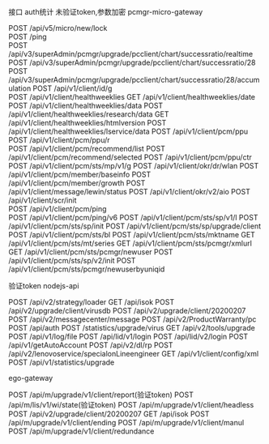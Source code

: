 <!--
 * @Date: 2021-12-06 16:45:58
 * @LastEditors: sun 
 * @LastEditTime: 2021-12-06 16:45:58
 * @FilePath: 接口 auth统计.md
-->
接口 auth统计
未验证token,参数加密
pcmgr-micro-gateway

POST   /api/v5/micro/new/lock   
POST   /ping                            
POST   /api/v3/superAdmin/pcmgr/upgrade/pcclient/chart/successratio/realtime 
POST   /api/v3/superAdmin/pcmgr/upgrade/pcclient/chart/successratio/28 
POST   /api/v3/superAdmin/pcmgr/upgrade/pcclient/chart/successratio/28/accumulation 
POST   /api/v1/client/id/g     
POST   /api/v1/client/healthweeklies 
GET    /api/v1/client/healthweeklies/date 
POST   /api/v1/client/healthweeklies/data 
POST   /api/v1/client/healthweeklies/research/data 
GET    /api/v1/client/healthweeklies/htmlversion
POST   /api/v1/client/healthweeklies/lservice/data 
POST   /api/v1/client/pcm/ppu   
POST   /api/v1/client/pcm/ppu/r  
POST   /api/v1/client/pcm/recommend/list 
POST   /api/v1/client/pcm/recommend/selected 
POST   /api/v1/client/pcm/ppu/ctr 
POST   /api/v1/client/pcm/sts/mp/v1/g 
POST   /api/v1/client/okr/dr/wlan 
POST   /api/v1/client/pcm/member/baseinfo 
POST   /api/v1/client/pcm/member/growth 
POST   /api/v1/client/message/lewin/status
POST   /api/v1/client/okr/v2/aio 
POST   /api/v1/client/scr/init  
POST   /api/v1/client/pcm/ping  
POST   /api/v1/client/pcm/ping/v6 
POST   /api/v1/client/pcm/sts/sp/v1/l 
POST   /api/v1/client/pcm/sts/sp/init
POST   /api/v1/client/pcm/sts/sp/upgrade/client 
POST   /api/v1/client/pcm/sts/bl 
POST   /api/v1/client/pcm/sts/mktname 
GET    /api/v1/client/pcm/sts/mt/series 
GET    /api/v1/client/pcm/sts/pcmgr/xmlurl 
GET    /api/v1/client/pcm/sts/pcmgr/newuser
POST   /api/v1/client/pcm/sts/sp/v2/init
POST   /api/v1/client/pcm/sts/pcmgr/newuserbyuniqid 


验证token
nodejs-api

POST /api/v2/strategy/loader 
GET  /api/isok 
POST /api/v2/upgrade/client/virusdb 
POST /api/v2/upgrade/client/20200207 
POST /api/v2/messagecenter/message 
POST /api/v2/ProductWarranty/pc 
POST /api/auth 
POST /statistics/upgrade/virus
GET  /api/v2/tools/upgrade
POST /api/v1/log/file
POST /api/lid/v1/login
POST /api/lid/v2/login
POST /api/v1/getAutoAccount
POST /api/v2/dl/rp
POST /api/v2/lenovoservice/specialonLineengineer
GET  /api/v1/client/config/xml
POST /api/v1/statistics/upgrade

ego-gateway

POST /api/m/upgrade/v1/client/report(验证token) 
POST /api/m/lis/v1/wi/state(验证token)
POST /api/m/upgrade/v1/client/headless
POST /api/v2/upgrade/client/20200207
GET  /api/isok
POST /api/m/upgrade/v1/client/ending
POST /api/m/upgrade/v1/client/manul
POST /api/m/upgrade/v1/client/redundance
